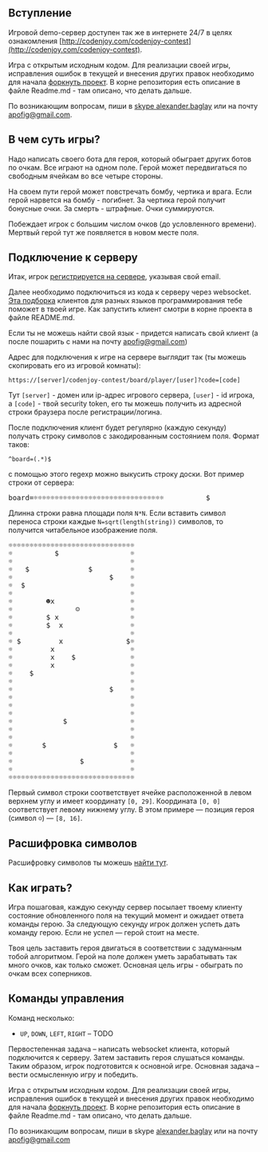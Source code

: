 <meta charset="UTF-8">

## Вступление

Игровой demo-сервер доступен так же в интернете 24/7 в целях
ознакомления [http://codenjoy.com/codenjoy-contest](http://codenjoy.com/codenjoy-contest).

Игра с открытым исходным кодом. Для реализации своей игры, исправления
ошибок в текущей и внесения других правок необходимо для начала
[форкнуть проект](https://github.com/codenjoyme/codenjoy.git).
В корне репозитория есть описание в файле Readme.md - там описано, что делать дальше.

По возникающим вопросам, пиши в [skype alexander.baglay](skype:alexander.baglay)
или на почту [apofig@gmail.com](mailto:apofig@gmail.com).

## В чем суть игры?

Надо написать своего бота для героя, который обыграет других ботов
по очкам. Все играют на одном поле. Герой может передвигаться по
свободным ячейкам во все четыре стороны.

На своем пути герой может повстречать бомбу, чертика и врага.
Если герой нарвется на бомбу - погибнет. За чертика герой получит
бонусные очки. За смерть - штрафные. Очки суммируются.

Побеждает игрок с большим числом очков (до условленного времени).
Мертвый герой тут же появляется в новом месте поля.

## Подключение к серверу

Итак, игрок [регистрируется на сервере](../../../register?gameName=sokoban),
указывая свой email.

Далее необходимо подключиться из кода к серверу через websocket.
[Эта подборка](https://github.com/codenjoyme/codenjoy-clients.git)
клиентов для разных языков программирования тебе поможет в твоей игре.
Как запустить клиент смотри в корне проекта в файле README.md.

Если ты не можешь найти свой язык - придется написать свой клиент
(а после пошарить с нами на почту [apofig@gmail.com](mailto:apofig@gmail.com))

Адрес для подключения к игре на сервере выглядит так (ты можешь скопировать его
из игровой комнаты):

`https://[server]/codenjoy-contest/board/player/[user]?code=[code]`

Тут `[server]` - домен или ip-адрес игрового сервера, `[user]` - id игрока, a `[code]` -
твой security token, его ты можешь получить из адресной
строки браузера после регистрации/логина.

После подключения клиент будет регулярно (каждую секунду) получать строку
символов с закодированным состоянием поля. Формат таков:

`^board=(.*)$`

с помощью этого regexp можно выкусить строку доски.
Вот пример строки от сервера:

<pre>board=☼☼☼☼☼☼☼☼☼☼☼☼☼☼☼☼☼☼☼☼☼☼☼☼☼☼☼☼☼☼☼          $                 ☼☼                            ☼☼   $              $         ☼☼                       $    ☼☼  $                         ☼☼                            ☼☼        ☻x                  ☼☼               ☺            ☼☼        $ x                 ☼☼        $  x                ☼☼                            ☼☼ $         x               $☼☼         x                  ☼☼         x    $             ☼☼         x                  ☼☼    $                       ☼☼                            ☼☼                       $    ☼☼                            ☼☼                            ☼☼                            ☼☼            $               ☼☼                            ☼☼                            ☼☼       $                $   ☼☼                            ☼☼                $           ☼☼                            ☼☼☼☼☼☼☼☼☼☼☼☼☼☼☼☼☼☼☼☼☼☼☼☼☼☼☼☼☼☼☼</pre>

Длинна строки равна площади поля `N*N`. Если вставить символ 
переноса строки каждые `N=sqrt(length(string))` символов, то 
получится читабельное изображение поля.

<pre>☼☼☼☼☼☼☼☼☼☼☼☼☼☼☼☼☼☼☼☼☼☼☼☼☼☼☼☼☼☼
☼          $                 ☼
☼                            ☼
☼   $              $         ☼
☼                       $    ☼
☼  $                         ☼
☼                            ☼
☼        ☻x                  ☼
☼               ☺            ☼
☼        $ x                 ☼
☼        $  x                ☼
☼                            ☼
☼ $         x               $☼
☼         x                  ☼
☼         x    $             ☼
☼         x                  ☼
☼    $                       ☼
☼                            ☼
☼                       $    ☼
☼                            ☼
☼                            ☼
☼                            ☼
☼            $               ☼
☼                            ☼
☼                            ☼
☼       $                $   ☼
☼                            ☼
☼                $           ☼
☼                            ☼
☼☼☼☼☼☼☼☼☼☼☼☼☼☼☼☼☼☼☼☼☼☼☼☼☼☼☼☼☼☼</pre>

Первый символ строки соответствует ячейке расположенной в 
левом верхнем углу и имеет координату `[0, 29]`.
Координата `[0, 0]` соответствует левому нижнему углу. 
В этом примере — позиция героя (символ `☺`) — `[8, 16]`.

## Расшифровка символов

Расшифровку символов ты можешь [найти тут](elements.md).

## Как играть?

Игра пошаговая, каждую секунду сервер посылает твоему клиенту
состояние обновленного поля на текущий момент и ожидает ответа
команды герою. За следующую секунду игрок должен успеть дать
команду герою. Если не успел — герой стоит на месте.

Твоя цель заставить героя двигаться в соответствии с задуманным тобой алгоритмом.
Герой на поле должен уметь зарабатывать так много очков, как только сможет.
Основная цель игры - обыграть по очкам всех соперников.

## Команды управления

Команд несколько:

* `UP`, `DOWN`, `LEFT`, `RIGHT` – TODO

Первостепенная задача – написать websocket клиента, который подключится к серверу.
Затем заставить героя слушаться команды. Таким образом, игрок подготовится
к основной игре. Основная задача – вести осмысленную игру и победить.

Игра с открытым исходным кодом. Для реализации своей игры, исправления
ошибок в текущей и внесения других правок необходимо для начала
<a href="https://github.com/codenjoyme">форкнуть проект</a>.
В корне репозитория есть описание в файле Readme.md - там описано, что делать дальше.

По возникающим вопросам, пиши в skype [alexander.baglay](skype:alexander.baglay)
или на почту [apofig@gmail.com](mailto:apofig@gmail.com)